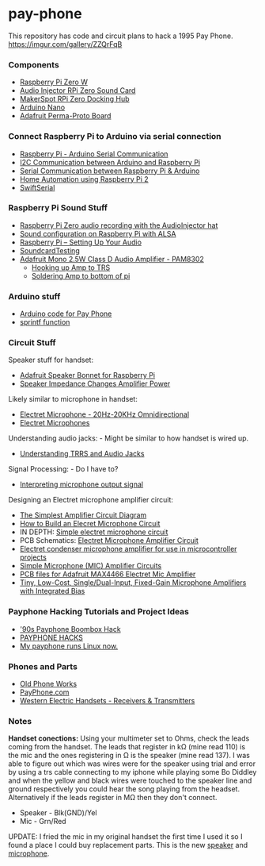 # pay-phone
This repository has code and circuit plans to hack a 1995 Pay Phone. https://imgur.com/gallery/ZZQrFqB

### Components
- [Raspberry Pi Zero W](https://www.adafruit.com/product/3400)
- [Audio Injector RPi Zero Sound Card](http://www.audioinjector.net/rpi-zero)
- [MakerSpot RPi Zero Docking Hub](https://www.amazon.com/MakerSpot-Stackable-Raspberry-Connector-Bluetooth/dp/B07CPQK9ND)
- [Arduino Nano](https://www.amazon.com/ELEGOO-Arduino-ATmega328P-Without-Compatible/dp/B0713XK923/ref=sr_1_5?keywords=arduino+nano&qid=1573163867&s=electronics&sr=1-5)
- [Adafruit Perma-Proto Board](https://www.amazon.com/Adafruit-Perma-Proto-Half-sized-Breadboard-PCB/dp/B00SK8QR8S/ref=sr_1_3?crid=2E5H3ZQ6V08E4&keywords=adafruit+perma-proto&qid=1573163906&s=electronics&sprefix=adafruit+perma%2Celectronics%2C165&sr=1-3)


### Connect Raspberry Pi to Arduino via serial connection
- [Raspberry Pi - Arduino Serial Communication](https://www.instructables.com/id/Raspberry-Pi-Arduino-Serial-Communication/)
- [I2C Communication between Arduino and Raspberry Pi](https://create.arduino.cc/projecthub/bmr1314/i2c-communication-between-arduino-and-raspberry-pi-1d00dd)
- [Serial Communication between Raspberry Pi & Arduino](https://classes.engineering.wustl.edu/ese205/core/index.php?title=Serial_Communication_between_Raspberry_Pi_%26_Arduino)
- [Home Automation using Raspberry Pi 2](https://create.arduino.cc/projecthub/cyborg-titanium-14/home-automation-using-raspberry-pi-2-windows-10-iot-core-784235?f=1)
- [SwiftSerial](https://github.com/yeokm1/SwiftSerial)


### Raspberry Pi Sound Stuff
- [Raspberry Pi Zero audio recording with the AudioInjector hat](https://www.richardmudhar.com/blog/2018/07/raspberry-pi-zero-audio-recording-with-the-audioinjector-hat/)
- [Sound configuration on Raspberry Pi with ALSA](http://blog.scphillips.com/posts/2013/01/sound-configuration-on-raspberry-pi-with-alsa/)
- [Raspberry Pi – Setting Up Your Audio](http://iwearshorts.com/blog/raspberry-pi-setting-up-your-audio/)
- [SoundcardTesting](https://www.alsa-project.org/main/index.php/SoundcardTesting)
- [Adafruit Mono 2.5W Class D Audio Amplifier - PAM8302](https://learn.adafruit.com/products/2130/guides)
  * [Hooking up Amp to TRS](https://learn.adafruit.com/portable-kippah-pi)
  * [Soldering Amp to bottom of pi](https://learn.adafruit.com/pocket-pigrrl?view=all)

### Arduino stuff
- [Arduino code for Pay Phone](https://create.arduino.cc/editor/rchatham/044c4320-8126-4371-ab3c-54f0d22aaedc)
- [sprintf function](https://arduinobasics.blogspot.com/2019/05/sprintf-function.html)


### Circuit Stuff
Speaker stuff for handset:
- [Adafruit Speaker Bonnet for Raspberry Pi](https://learn.adafruit.com/adafruit-speaker-bonnet-for-raspberry-pi)
- [Speaker Impedance Changes Amplifier Power](https://geoffthegreygeek.com/speaker-impedance-changes-amplifier-power/)

Likely similar to microphone in handset:
- [Electret Microphone - 20Hz-20KHz Omnidirectional](https://www.adafruit.com/product/1064)
- [Electret Microphones](http://www.openmusiclabs.com/learning/sensors/electret-microphones/)

Understanding audio jacks: - Might be similar to how handset is wired up.
- [Understanding TRRS and Audio Jacks](https://www.cablechick.com.au/blog/understanding-trrs-and-audio-jacks/)

Signal Processing: - Do I have to?
- [Interpreting microphone output signal](https://dsp.stackexchange.com/questions/45117/interpreting-microphone-output-signal)

Designing an Electret microphone amplifier circuit:
- [The Simplest Amplifier Circuit Diagram](https://www.build-electronic-circuits.com/amplifier-circuit-diagram/)
- [How to Build an Elecret Microphone Circuit](http://www.learningaboutelectronics.com/Articles/Electret-microphone-circuit.php)
- IN DEPTH: [Simple electret microphone circuit](http://mynixworld.info/2017/09/01/simple-electret-microphone-circuit/)
- PCB Schematics: [Electret Microphone Amplifier Circuit](https://www.electroschematics.com/electret-microphone-amplifier-circuit/)
- [Electret condenser microphone amplifier for use in microcontroller projects](https://scienceprog.com/electret-condenser-microphone-amplifier-for-use-in-microcontroller-projects/)
- [Simple Microphone (MIC) Amplifier Circuits](https://makingcircuits.com/blog/simple-microphone-mic-amplifier-circuits-using-transistors/)
- [PCB files for Adafruit MAX4466 Electret Mic Amplifier](https://github.com/adafruit/Adafruit-MAX4466-Electret-Mic-Amplifier-PCBs)
- [Tiny, Low-Cost, Single/Dual-Input, Fixed-Gain Microphone Amplifiers with Integrated Bias](https://www.maximintegrated.com/en/products/analog/audio/MAX9812L.html)


### Payphone Hacking Tutorials and Project Ideas
- ['90s Payphone Boombox Hack](https://www.instructables.com/id/90s-Payphone-Boombox-Hack/)
- [PAYPHONE HACKS](https://hackaday.com/tag/payphone/)
- [My payphone runs Linux now.](https://www.jwz.org/blog/2016/01/my-payphone-runs-linux-now/)


### Phones and Parts
- [Old Phone Works](https://www.oldphoneworks.com/)
- [PayPhone.com](https://www.payphone.com)
- [Western Electric Handsets - Receivers & Transmitters](https://beatriceco.com/bti/porticus/bell/telephones-technical-handsets.html)


### Notes
**Handset conections:**
Using your multimeter set to Ohms, check the leads coming from the handset. The leads that register in kΩ (mine read 110) is the mic and the ones registering in Ω is the speaker (mine read 137). I was able to figure out which was wires were for the speaker using trial and error by using a trs cable connecting to my iphone while playing some Bo Diddley and when the yellow and black wires were touched to the speaker line and ground respectively you could hear the song playing from the headset. Alternatively if the leads register in MΩ then they don't connect.
- Speaker - Blk(GND)/Yel
- Mic - Grn/Red

UPDATE: I fried the mic in my original handset the first time I used it so I found a place I could buy replacement parts. This is the new [speaker](https://www.payphone.com/BT-R8-Receiver.html) and [microphone](https://www.payphone.com/Noise-Canceling-Microphone.html).
